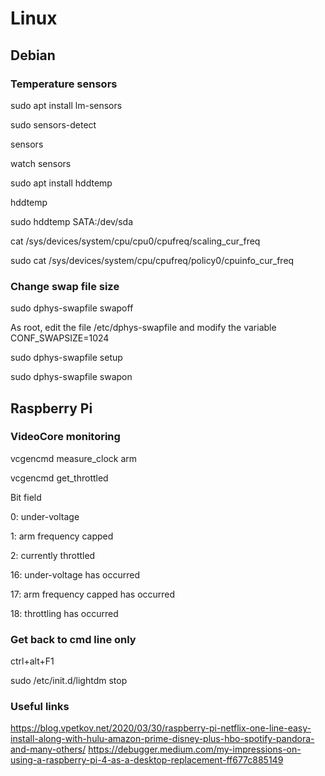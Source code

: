 # Linux

## Debian

### Temperature sensors
sudo apt install lm-sensors

sudo sensors-detect

sensors

watch sensors


sudo apt install hddtemp

hddtemp

sudo hddtemp SATA:/dev/sda


cat /sys/devices/system/cpu/cpu0/cpufreq/scaling_cur_freq

sudo cat /sys/devices/system/cpu/cpufreq/policy0/cpuinfo_cur_freq

### Change swap file size
sudo dphys-swapfile swapoff

As root, edit the file /etc/dphys-swapfile and modify the variable CONF_SWAPSIZE=1024

sudo dphys-swapfile setup

sudo dphys-swapfile swapon

## Raspberry Pi
### VideoCore monitoring
vcgencmd measure_clock arm

vcgencmd get_throttled

Bit field

0: under-voltage

1: arm frequency capped

2: currently throttled 

16: under-voltage has occurred

17: arm frequency capped has occurred

18: throttling has occurred

### Get back to cmd line only
ctrl+alt+F1

sudo /etc/init.d/lightdm stop

### Useful links
https://blog.vpetkov.net/2020/03/30/raspberry-pi-netflix-one-line-easy-install-along-with-hulu-amazon-prime-disney-plus-hbo-spotify-pandora-and-many-others/
https://debugger.medium.com/my-impressions-on-using-a-raspberry-pi-4-as-a-desktop-replacement-ff677c885149

